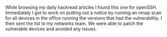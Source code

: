While browsing my daily hackread articles I found this one for openSSH. Immediately I got to work on putting out a notice by running an nmap scan for all devices in the office running the versions that had the vulnerability.
I then sent the list to my networks team. We were able to patch the vulnerable devices and avoided any issues. 
